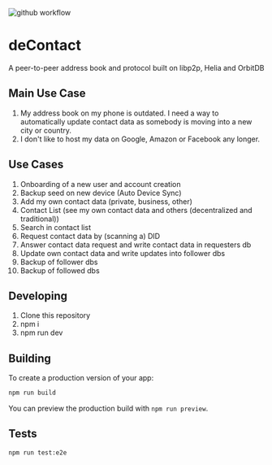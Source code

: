 ![github workflow](https://github.com/silkroadnomad/deContact/actions/workflows/playwright.yml/badge.svg)

# deContact
A peer-to-peer address book and protocol built on libp2p, Helia and OrbitDB

## Main Use Case
1. My address book on my phone is outdated. I need a way to automatically update contact data as somebody is moving into a new city or country.
2. I don't like to host my data on Google, Amazon or Facebook any longer. 

## Use Cases
1. Onboarding of a new user and account creation
2. Backup seed on new device (Auto Device Sync)
3. Add my own contact data (private, business, other)
4. Contact List (see my own contact data and others (decentralized and traditional))
5. Search in contact list
6. Request contact data by (scanning a) DID
7. Answer contact data request and write contact data in requesters db
8. Update own contact data and write updates into follower dbs
9. Backup of follower dbs
10. Backup of followed dbs

## Developing
1. Clone this repository
2. npm i 
3. npm run dev

## Building

To create a production version of your app:

```bash
npm run build
```

You can preview the production build with `npm run preview`.


## Tests
```bash
npm run test:e2e
```
